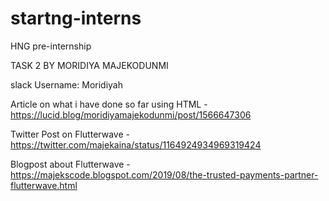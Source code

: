 # startng-interns
HNG pre-internship

TASK 2 BY MORIDIYA MAJEKODUNMI

slack Username: Moridiyah

Article on what i have done so far using HTML - https://lucid.blog/moridiyamajekodunmi/post/1566647306

Twitter Post on Flutterwave - https://twitter.com/majekaina/status/1164924934969319424

Blogpost about Flutterwave - https://majekscode.blogspot.com/2019/08/the-trusted-payments-partner-flutterwave.html

